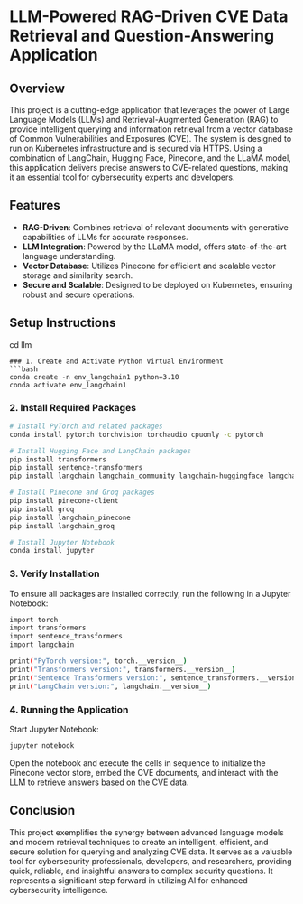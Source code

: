 # LLM-Powered RAG-Driven CVE Data Retrieval and Question-Answering Application

## Overview

This project is a cutting-edge application that leverages the power of Large Language Models (LLMs) and Retrieval-Augmented Generation (RAG) to provide intelligent querying and information retrieval from a vector database of Common Vulnerabilities and Exposures (CVE). The system is designed to run on Kubernetes infrastructure and is secured via HTTPS. Using a combination of LangChain, Hugging Face, Pinecone, and the LLaMA model, this application delivers precise answers to CVE-related questions, making it an essential tool for cybersecurity experts and developers.

## Features

- **RAG-Driven**: Combines retrieval of relevant documents with generative capabilities of LLMs for accurate responses.
- **LLM Integration**: Powered by the LLaMA model, offers state-of-the-art language understanding.
- **Vector Database**: Utilizes Pinecone for efficient and scalable vector storage and similarity search.
- **Secure and Scalable**: Designed to be deployed on Kubernetes, ensuring robust and secure operations.

## Setup Instructions

cd llm
```
### 1. Create and Activate Python Virtual Environment
```bash
conda create -n env_langchain1 python=3.10
conda activate env_langchain1
```
### 2. Install Required Packages
```bash
# Install PyTorch and related packages
conda install pytorch torchvision torchaudio cpuonly -c pytorch

# Install Hugging Face and LangChain packages
pip install transformers
pip install sentence-transformers
pip install langchain langchain_community langchain-huggingface langchain_experimental langchainhub

# Install Pinecone and Groq packages
pip install pinecone-client
pip install groq
pip install langchain_pinecone
pip install langchain_groq

# Install Jupyter Notebook
conda install jupyter

```
### 3. Verify Installation
To ensure all packages are installed correctly, run the following in a Jupyter Notebook:
```bash
import torch
import transformers
import sentence_transformers
import langchain

print("PyTorch version:", torch.__version__)
print("Transformers version:", transformers.__version__)
print("Sentence Transformers version:", sentence_transformers.__version__)
print("LangChain version:", langchain.__version__)

```
### 4. Running the Application
Start Jupyter Notebook:
```bash
jupyter notebook
```
Open the notebook and execute the cells in sequence to initialize the Pinecone vector store, embed the CVE documents, and interact with the LLM to retrieve answers based on the CVE data.  

## Conclusion
This project exemplifies the synergy between advanced language models and modern retrieval techniques to create an intelligent, efficient, and secure solution for querying and analyzing CVE data. It serves as a valuable tool for cybersecurity professionals, developers, and researchers, providing quick, reliable, and insightful answers to complex security questions. It represents a significant step forward in utilizing AI for enhanced cybersecurity intelligence.

